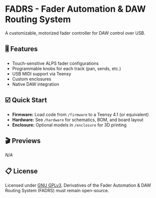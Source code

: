 # FADRS - Fader Automation & DAW Routing System
A customizable, motorized fader controller for DAW control over USB.

## 🎚️ Features
- Touch-sensitive ALPS fader configurations
- Programmable knobs for each track (pan, sends, etc.)
- USB MIDI support via Teensy
- Custom enclosures
- Native DAW integration

## ☑️ Quick Start
- **Firmware:** Load code from `/firmware` to a Teensy 4.1 (or equivalent)
- **Hardware:** See `/hardware` for schematics, BOM, and board layout
- **Enclosure:** Optional models in `/enclosure` for 3D printing

## 🎬 Previews
*N/A*


## 📋 License
Licensed under [GNU GPLv3](LICENSE). Derivatives of the Fader Automation & DAW Routing System (FADRS) must remain open-source.
